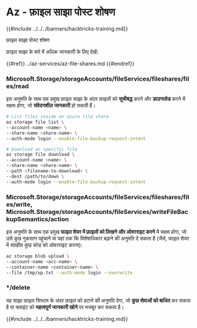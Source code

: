 # Az - फ़ाइल साझा पोस्ट शोषण

{{#include ../../../banners/hacktricks-training.md}}

फ़ाइल साझा पोस्ट शोषण

फ़ाइल साझा के बारे में अधिक जानकारी के लिए देखें:

{{#ref}}
../az-services/az-file-shares.md
{{#endref}}

### Microsoft.Storage/storageAccounts/fileServices/fileshares/files/read

इस अनुमति के साथ एक प्रमुख फ़ाइल साझा के अंदर फ़ाइलों को **सूचीबद्ध** करने और **डाउनलोड** करने में सक्षम होगा, जो **संवेदनशील जानकारी** हो सकती हैं।
```bash
# List files inside an azure file share
az storage file list \
--account-name <name> \
--share-name <share-name> \
--auth-mode login --enable-file-backup-request-intent

# Download an specific file
az storage file download \
--account-name <name> \
--share-name <share-name> \
--path <filename-to-download> \
--dest /path/to/down \
--auth-mode login --enable-file-backup-request-intent
```
### Microsoft.Storage/storageAccounts/fileServices/fileshares/files/write, Microsoft.Storage/storageAccounts/fileServices/writeFileBackupSemantics/action

इस अनुमति के साथ एक प्रमुख **फाइल शेयर में फ़ाइलों को लिखने और ओवरराइट करने** में सक्षम होगा, जो उसे कुछ नुकसान पहुंचाने या यहां तक कि विशेषाधिकार बढ़ाने की अनुमति दे सकता है (जैसे, फाइल शेयर में संग्रहीत कुछ कोड को ओवरराइट करना):
```bash
az storage blob upload \
--account-name <acc-name> \
--container-name <container-name> \
--file /tmp/up.txt --auth-mode login --overwrite
```
### \*/delete

यह साझा फ़ाइल सिस्टम के अंदर फ़ाइल को हटाने की अनुमति देगा, जो **कुछ सेवाओं को बाधित** कर सकता है या क्लाइंट को **महत्वपूर्ण जानकारी खोने** पर मजबूर कर सकता है।

{{#include ../../../banners/hacktricks-training.md}}
